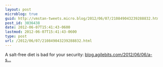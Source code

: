 ```yaml
---
layout: post
microblog: true
guid: http://vmstan-tweets.micro.blog/2012/06/07/210849043239288832.html
post_id: 3036438
date: 2012-06-07T15:41:43-0600
lastmod: 2012-06-07T15:41:43-0600
type: post
url: /2012/06/07/210849043239288832.html
---
```

A salt-free diet is bad for your security: <a href="http://blog.agilebits.com/2012/06/06/a-salt-free-diet-is-bad-for-your-security/">blog.agilebits.com/2012/06/06/a-s…</a>
